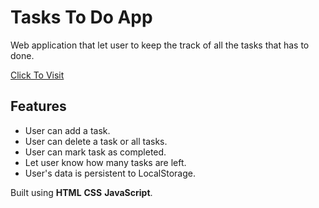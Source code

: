 # Tasks To Do App

Web application that let user to keep the track of all the tasks that has to done.

[Click To Visit]('https://taskstodoappbyshikharsingh.netlify.app/')

## Features

- User can add a task.
- User can delete a task or all tasks.
- User can mark task as completed.
- Let user know how many tasks are left.
- User's data is persistent to LocalStorage.

Built using **HTML** **CSS** **JavaScript**.
